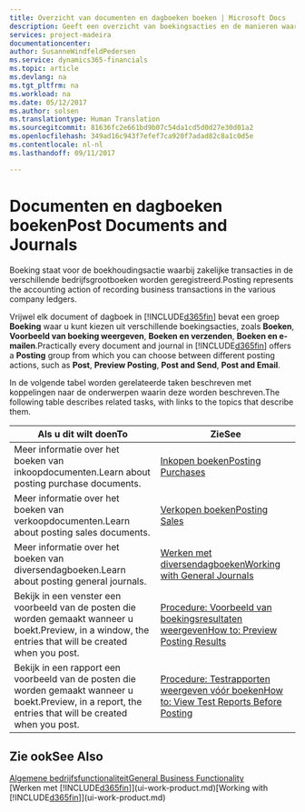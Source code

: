 ```yaml
---
title: Overzicht van documenten en dagboeken boeken | Microsoft Docs
description: Geeft een overzicht van boekingsacties en de manieren waarop u documenten en dagboeken kunt boeken.
services: project-madeira
documentationcenter: 
author: SusanneWindfeldPedersen
ms.service: dynamics365-financials
ms.topic: article
ms.devlang: na
ms.tgt_pltfrm: na
ms.workload: na
ms.date: 05/12/2017
ms.author: solsen
ms.translationtype: Human Translation
ms.sourcegitcommit: 81636fc2e661bd9b07c54da1cd5d0d27e30d01a2
ms.openlocfilehash: 349ad16c943f7efef7ca920f7adad82c8a1c0d5e
ms.contentlocale: nl-nl
ms.lasthandoff: 09/11/2017

---
```

# <a name="post-documents-and-journals"></a><span data-ttu-id="11437-103">Documenten en dagboeken boeken</span><span class="sxs-lookup"><span data-stu-id="11437-103">Post Documents and Journals</span></span>
<span data-ttu-id="11437-104">Boeking staat voor de boekhoudingsactie waarbij zakelijke transacties in de verschillende bedrijfsgrootboeken worden geregistreerd.</span><span class="sxs-lookup"><span data-stu-id="11437-104">Posting represents the accounting action of recording business transactions in the various company ledgers.</span></span>

<span data-ttu-id="11437-105">Vrijwel elk document of dagboek in [!INCLUDE[d365fin](includes/d365fin_md.md)] bevat een groep **Boeking** waar u kunt kiezen uit verschillende boekingsacties, zoals **Boeken**, **Voorbeeld van boeking weergeven**, **Boeken en verzenden**, **Boeken en e-mailen**.</span><span class="sxs-lookup"><span data-stu-id="11437-105">Practically every document and journal in [!INCLUDE[d365fin](includes/d365fin_md.md)] offers a **Posting** group from which you can choose between different posting actions, such as **Post**, **Preview Posting**, **Post and Send**, **Post and Email**.</span></span>

<span data-ttu-id="11437-106">In de volgende tabel worden gerelateerde taken beschreven met koppelingen naar de onderwerpen waarin deze worden beschreven.</span><span class="sxs-lookup"><span data-stu-id="11437-106">The following table describes related tasks, with links to the topics that describe them.</span></span>

| <span data-ttu-id="11437-107">Als u dit wilt doen</span><span class="sxs-lookup"><span data-stu-id="11437-107">To</span></span> | <span data-ttu-id="11437-108">Zie</span><span class="sxs-lookup"><span data-stu-id="11437-108">See</span></span> |
| --- | --- |
| <span data-ttu-id="11437-109">Meer informatie over het boeken van inkoopdocumenten.</span><span class="sxs-lookup"><span data-stu-id="11437-109">Learn about posting purchase documents.</span></span> |[<span data-ttu-id="11437-110">Inkopen boeken</span><span class="sxs-lookup"><span data-stu-id="11437-110">Posting Purchases</span></span>](ui-post-purchases.md) |
| <span data-ttu-id="11437-111">Meer informatie over het boeken van verkoopdocumenten.</span><span class="sxs-lookup"><span data-stu-id="11437-111">Learn about posting sales documents.</span></span> |[<span data-ttu-id="11437-112">Verkopen boeken</span><span class="sxs-lookup"><span data-stu-id="11437-112">Posting Sales</span></span>](ui-post-sales.md) |
| <span data-ttu-id="11437-113">Meer informatie over het boeken van diversendagboeken.</span><span class="sxs-lookup"><span data-stu-id="11437-113">Learn about posting general journals.</span></span> |[<span data-ttu-id="11437-114">Werken met diversendagboeken</span><span class="sxs-lookup"><span data-stu-id="11437-114">Working with General Journals</span></span>](ui-work-general-journals.md) |
| <span data-ttu-id="11437-115">Bekijk in een venster een voorbeeld van de posten die worden gemaakt wanneer u boekt.</span><span class="sxs-lookup"><span data-stu-id="11437-115">Preview, in a window, the entries that will be created when you post.</span></span> |[<span data-ttu-id="11437-116">Procedure: Voorbeeld van boekingsresultaten weergeven</span><span class="sxs-lookup"><span data-stu-id="11437-116">How to: Preview Posting Results</span></span>](ui-how-preview-post-results.md) |
| <span data-ttu-id="11437-117">Bekijk in een rapport een voorbeeld van de posten die worden gemaakt wanneer u boekt.</span><span class="sxs-lookup"><span data-stu-id="11437-117">Preview, in a report, the entries that will be created when you post.</span></span> |[<span data-ttu-id="11437-118">Procedure: Testrapporten weergeven vóór boeken</span><span class="sxs-lookup"><span data-stu-id="11437-118">How to: View Test Reports Before Posting</span></span>](ui-how-view-test-reports-posting.md) |

## <a name="see-also"></a><span data-ttu-id="11437-119">Zie ook</span><span class="sxs-lookup"><span data-stu-id="11437-119">See Also</span></span>
[<span data-ttu-id="11437-120">Algemene bedrijfsfunctionaliteit</span><span class="sxs-lookup"><span data-stu-id="11437-120">General Business Functionality</span></span>](ui-across-business-areas.md)  
<span data-ttu-id="11437-121">[Werken met [!INCLUDE[d365fin](includes/d365fin_md.md)]](ui-work-product.md)</span><span class="sxs-lookup"><span data-stu-id="11437-121">[Working with [!INCLUDE[d365fin](includes/d365fin_md.md)]](ui-work-product.md)</span></span>



